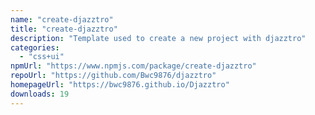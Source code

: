 ```yaml
---
name: "create-djazztro"
title: "create-djazztro"
description: "Template used to create a new project with djazztro"
categories:
  - "css+ui"
npmUrl: "https://www.npmjs.com/package/create-djazztro"
repoUrl: "https://github.com/Bwc9876/djazztro"
homepageUrl: "https://bwc9876.github.io/Djazztro"
downloads: 19
---
```

